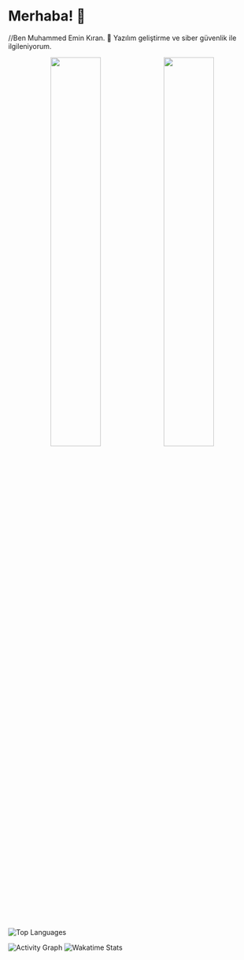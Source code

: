 # Merhaba! 👋
//Ben Muhammed Emin Kıran. 🌟 Yazılım geliştirme ve siber güvenlik ile ilgileniyorum.

<p align="center">
  <img src="https://github-readme-stats.vercel.app/api?username=888KIRAN&show_icons=true&theme=radical&count_private=true" width="45%" />
  <img src="https://github-readme-stats.vercel.app/api/top-langs/?username=888KIRAN&layout=compact&theme=radical" width="45%" />
</p>

![Top Languages](https://github-readme-stats.vercel.app/api/top-langs/?username=888KIRAN&layout=compact&theme=tokyonight)



![Activity Graph](https://github-readme-activity-graph.vercel.app/graph?username=888KIRAN&theme=gruvbox)
![Wakatime Stats](https://github-readme-stats.vercel.app/api/wakatime?username=888KIRAN&apikey=waka_98cb0aba-4258-4ce0-88ec-2fefa6a4359d&theme=radical)

